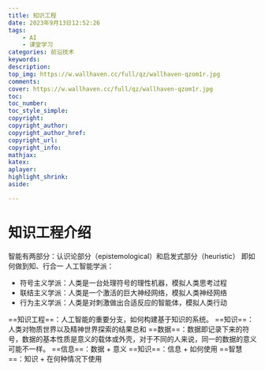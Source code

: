 ```yaml
---
title: 知识工程
date: 2023年9月13日12:52:26
tags: 
    - AI
    - 课堂学习
categories: 前沿技术
keywords:
description: 
top_img: https://w.wallhaven.cc/full/qz/wallhaven-qzom1r.jpg
comments:
cover: https://w.wallhaven.cc/full/qz/wallhaven-qzom1r.jpg
toc: 
toc_number:
toc_style_simple:
copyright:
copyright_author:
copyright_author_href:
copyright_url:
copyright_info:
mathjax:
katex:
aplayer:
highlight_shrink:
aside:

---
```


<meta name="referrer" content="no-referrer"/>

# 知识工程介绍

智能有两部分：认识论部分（epistemological）和启发式部分（heuristic） 即如何做到知、行合一
人工智能学派：

* 符号主义学派：人类是一台处理符号的理性机器，模拟人类思考过程
* 联结主义学派：人类是一个激活的巨大神经网络，模拟人类神经网络
* 行为主义学派：人类是对刺激做出合适反应的智能体，模拟人类行动

==知识工程==：人工智能的重要分支，如何构建基于知识的系统。
==知识==：人类对物质世界以及精神世界探索的结果总和
==数据==：数据即记录下来的符号，数据的基本性质是意义的载体或外壳，对于不同的人来说，同一的数据的意义可能不一样。
==信息==：数据 + 意义
==知识==：信息 + 如何使用
==智慧==：知识 + 在何种情况下使用





